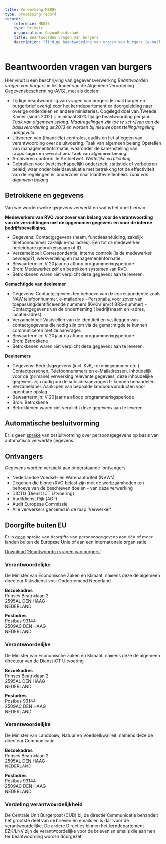 ```yaml
---
title: Verwerking M8085
type: processing-record
record:
    reference: M8085
    type: Primair
    organisation: Gezondheidsraad
    title: Beantwoorden vragen van burgers
    description: "Tijdige beantwoording van vragen van burgers (e-mail burger en burgerbrief overig) door het kerndepartement en doorgeleiding naar overige onderdelen en andere ministeries. Opgelegd doel van Tweede Kamer (sinds 2012) is minimaal 80% tijdige beantwoording per jaar."
---
```


# Beantwoorden vragen van burgers

Hier vindt u een beschrijving van gegevensverwerking _Beantwoorden vragen van burgers_ in het kader van de Algemene
Verordening Gegevensbescherming (AVG), met als doelen:

-   Tijdige beantwoording van vragen van burgers (e-mail burger en burgerbrief overig) door het kerndepartement en
    doorgeleiding naar overige onderdelen en andere ministeries. Opgelegd doel van Tweede Kamer (sinds 2012) is minimaal
    80% tijdige beantwoording per jaar.
    _Taak van algemeen belang. Maatregelingen zijn toe te schrijven aan de basisverordening uit 2013 en worden bij nieuwe
    openstelling/regeling aangevuld._
-   Uitvoeren van (financiële) controles, audits en het afleggen van verantwoording over de uitvoering.
    Taak van algemeen belang
    Opstellen van managementinformatie, waaronder de samenstelling van rapportages en overzichten.
    Taak van algemeen belang
-   Archiveren conform de Archiefwet.
    _Wettelijke verplichting_
-   Gebruiken voor (wetenschappelijk) onderzoek, statistiek of verbeteren beleid, waar onder beleidsevaluatie met
    betrekking tot de effectiviteit van de regelingen en onderzoek naar klanttevredenheid.
    _Taak van algemeen belang_

## Betrokkene en gegevens

Van wie worden welke gegevens verwerkt en wat is het doel hiervan.

**Medewerkers van RVO voor zover van belang voor de verantwoording van de verrichtingen met de opgenomen gegevens en
voor de interne bedrijfsbeveiliging.**

-   Gegevens: Contactgegevens (naam, functieaanduiding, zakelijk telefoonnummer zakelijk e-mailadres). Een tot de
    medewerker herleidbare gebruikersnaam of ID.
-   Verzameldoel: Correspondentie, interne controle (is de medewerker bevoegd?), werkverdeling en managementinformatie.
-   Bewaartermijn: V 20 jaar na afloop programmeringsperiode
-   Bron: Medewerker zelf en betrokken systemen van RVO.
-   Betrokkenen waren niet verplicht deze gegevens aan te leveren.

**Gemachtigde van deelnemer**

-   Gegevens: Contactgegevens ten behoeve van de correspondentie zoals NAW,telefoonnummer, e-mailadres - Personalia, voor
    zover van toepassingidentificerende nummers (KvKnr en/of BRS-nummer) - Contactgegevens van de onderneming (
    bedrijfsnaam en -adres, locatie-adres)
-   Verzameldoel: Vaststellen van de identiteit en vastleggen van contactgegevens die nodig zijn om via de gemachtigde te
    kunnen communiceren met de aanvrager.
-   Bewaartermijn: V 20 jaar na afloop programmeringsperiode
-   Bron: Betrokkene
-   Betrokkenen waren niet verplicht deze gegevens aan te leveren.

**Deelnemers**

-   Gegevens: Bedrijfsgegevens (incl. KvK, rekeningnummer etc.) Contactpersonen, Telefoonnummers en e-Mailadressen.
    Inhoudelijk voor de (primaire) verwerking relevante gegevens, deze inhoudelijke gegevens zijn nodig om de
    subsidieaanvragen te kunnen behandelen.
-   Verzameldoel: Aankopen van bepaalde landbouwproducten voor openbare opslag.
-   Bewaartermijn: V 20 jaar na afloop programmeringsperiode
-   Bron: Betrokkene
-   Betrokkenen waren niet verplicht deze gegevens aan te leveren.

## Automatische besluitvorming

Er is geen <u>sprake</u> van besluitvorming over persoonsgegevens op basis van automatisch verwerkte gegevens.

## Ontvangers

Gegevens worden verstrekt aan onderstaande 'ontvangers'.

-   Nederlandse Voedsel- en Warenautoriteit (NVWA)
-   Degenen die binnen RVO belast zijn met de werkzaamheden ten behoeve van de beschreven doelen - van deze verwerking
-   DICTU (Dienst ICT Uitvoering)
-   Auditdienst Rijk (ADR)
-   Audit Europese Commissie
-   Alle verwerkers genoemd in de map ‘Verwerker'.

## Doorgifte buiten EU

Er is <u>geen</u> sprake van doorgifte van persoonsgegevens aan één of meer landen buiten de Europese Unie of aan een
internationale organisatie.

[Download 'Beantwoorden vragen van burgers'](https://www.avgregisterrijksoverheid.nl/download/beantwoorden-vragen-van-burgers3)

<div class="fifty-fifty">
<div>

### Verantwoordelijke

De Minister van Economische Zaken en Klimaat, namens deze de algemeen directeur Rijksdienst voor Ondernemend Nederland

**Bezoekadres**<br>
Prinses Beatrixlaan 2<br>
2595AL DEN HAAG<br>
NEDERLAND

**Postadres**<br>
Postbus 93144<br>
2509AC DEN HAAG<br>
NEDERLAND

</div>
<div>

### Verantwoordelijke

De Minister van Economische Zaken en Klimaat, namens deze de algemeen directeur van de Dienst ICT Uitvoering

**Bezoekadres**<br>
Prinses Beatrixlaan 2<br>
2595AL DEN HAAG<br>
NEDERLAND

**Postadres**<br>
Postbus 93144<br>
2509AC DEN HAAG<br>
NEDERLAND

</div>
<div>

### Verantwoordelijke

De Minister van Landbouw, Natuur en Voedselkwaliteit, namens deze de directeur Communicatie

**Bezoekadres**<br>
Prinses Beatrixlaan 2<br>
2595AL DEN HAAG<br>
NEDERLAND

**Postadres**<br>
Postbus 93144<br>
2509AC DEN HAAG<br>
NEDERLAND

</div>
<div>

### Verdeling verantwoordelijkheid

De Centrale Unit Burgerpost (CUB) bij de directie Communicatie behandelt het grootste deel van de brieven en emails en
is daarvoor de verantwoordelijke. De andere Directies binnen het kerndepartement EZK/LNV zijn de verantwoordelijke voor
de brieven en emails die aan hen ter beantwoording worden doorgezet.

</div>

</div>
